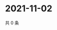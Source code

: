 # 2021-11-02

共 0 条

<!-- BEGIN WEIBO -->
<!-- 最后更新时间 Tue Nov 02 2021 05:12:14 GMT+0800 (China Standard Time) -->

<!-- END WEIBO -->
